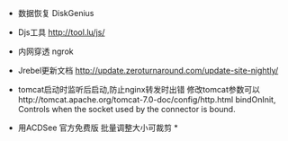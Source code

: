 
* 数据恢复 DiskGenius
* Djs工具 http://tool.lu/js/
* 内网穿透 ngrok

* Jrebel更新文档
http://update.zeroturnaround.com/update-site-nightly/

* tomcat启动时监听后启动,防止nginx转发时出错
修改tomcat参数可以http://tomcat.apache.org/tomcat-7.0-doc/config/http.html
bindOnInit, Controls when the socket used by the connector is bound. 


* 用ACDSee 官方免费版  批量调整大小可裁剪 *
